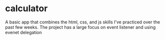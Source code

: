 # calculator
A basic app that combines the html, css, and js skills I've practiced over the past few weeks. The project has a large focus on event listener and using evenet delegation